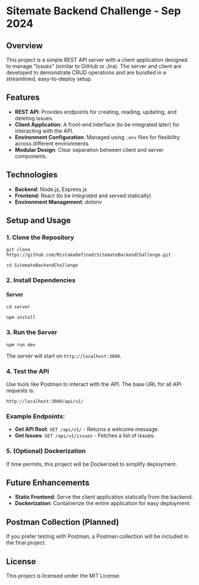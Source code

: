 # Sitemate Backend Challenge - Sep 2024

## Overview

This project is a simple REST API server with a client application designed to manage "Issues" (similar to GitHub or Jira). The server and client are developed to demonstrate CRUD operations and are bundled in a streamlined, easy-to-deploy setup.

## Features

- **REST API**: Provides endpoints for creating, reading, updating, and deleting issues.
- **Client Application**: A front-end interface (to be integrated later) for interacting with the API.
- **Environment Configuration**: Managed using `.env` files for flexibility across different environments.
- **Modular Design**: Clear separation between client and server components.

## Technologies

- **Backend**: Node.js, Express.js
- **Frontend**: React (to be integrated and served statically)
- **Environment Management**: dotenv

## Setup and Usage

### 1. Clone the Repository

```
git clone https://github.com/MistakeDefined/SitemateBackendChallenge.git

cd SitemateBackendChallenge
```

### 2. Install Dependencies

#### Server

```
cd server

npm install
```

### 3. Run the Server

`npm run dev`

The server will start on `http://localhost:3000`.

### 4. Test the API

Use tools like Postman to interact with the API. The base URL for all API requests is:

`http://localhost:3000/api/v1/`

### Example Endpoints:

- **Get API Root**: `GET /api/v1/` - Returns a welcome message.
- **Get Issues**: `GET /api/v1/issues` - Fetches a list of issues.

### 5. (Optional) Dockerization

If time permits, this project will be Dockerized to simplify deployment.

## Future Enhancements

- **Static Frontend**: Serve the client application statically from the backend.
- **Dockerization**: Containerize the entire application for easy deployment.

## Postman Collection (Planned)

If you prefer testing with Postman, a Postman collection will be included in the final project.

## License

This project is licensed under the MIT License.

